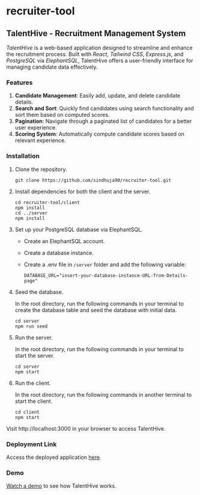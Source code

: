 # recruiter-tool

## TalentHive - Recruitment Management System

_TalentHive_ is a web-based application designed to streamline and enhance the recruitment process. Built with _React_, _Tailwind CSS_, _Express.js_, and _PostgreSQL_ via _ElephantSQL_, TalentHive offers a user-friendly interface for managing candidate data effectively.

### Features
1. **Candidate Management**: Easily add, update, and delete candidate details.
2. **Search and Sort**: Quickly find candidates using search functionality and sort them based on computed scores.
3. **Pagination**: Navigate through a paginated list of candidates for a better user experience.
4. **Scoring System**: Automatically compute candidate scores based on relevant experience.

### Installation
1. Clone the repository.
   ```
   git clone https://github.com/sindhuja90/recruiter-tool.git
   ```

3. Install dependencies for both the client and the server.
   ```
   cd recruiter-tool/client
   npm install
   cd ../server
   npm install
   ```

5. Set up your PostgreSQL database via ElephantSQL.
   - Create an ElephantSQL account.
   - Create a database instance.
   - Create a .env file in `/server` folder and add the following variable:
     
     ```
     DATABASE_URL="insert-your-database-instance-URL-from-Details-page"
     ```

6. Seed the database.
   
   In the root directory, run the following commands in your terminal to create the database table and seed the database with initial data.
   ```
   cd server
   npm run seed
   ```

8. Run the server.

   In the root directory, run the following commands in your terminal to start the server.
   ```
   cd server
   npm start
   ```

10. Run the client.

    In the root directory, run the following commands in another terminal to start the client.
    ```
    cd client
    npm start
    ```

Visit http://localhost:3000 in your browser to access TalentHive.

### Deployment Link
Access the deployed application [here](https://example.com/).

### Demo
[Watch a demo](https://example.com/) to see how TalentHive works. 

